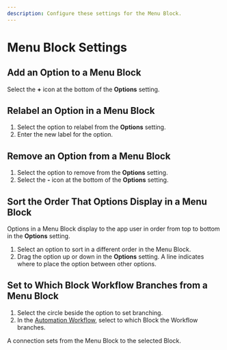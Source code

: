 ```yaml
---
description: Configure these settings for the Menu Block.
---
```


# Menu Block Settings

## Add an Option to a Menu Block

Select the **+** icon at the bottom of the **Options** setting.

## Relabel an Option in a Menu Block

1. Select the option to relabel from the **Options** setting.
2. Enter the new label for the option.

## Remove an Option from a Menu Block

1. Select the option to remove from the **Options** setting.
2. Select the **-** icon at the bottom of the **Options** setting.

## Sort the Order That Options Display in a Menu Block

Options in a Menu Block display to the app user in order from top to bottom in the **Options** setting.

1. Select an option to sort in a different order in the Menu Block.
2. Drag the option up or down in the **Options** setting. A line indicates where to place the option between other options.

## Set to Which Block Workflow Branches from a Menu Block

1. Select the circle beside the option to set branching.
2. In the [Automation Workflow](../what-is-an-automation-workflow.md), select to which Block the Workflow branches.

A connection sets from the Menu Block to the selected Block.
